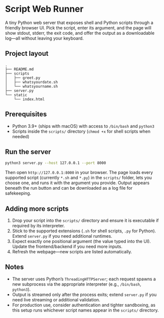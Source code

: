 # Script Web Runner

A tiny Python web server that exposes shell and Python scripts through a friendly browser UI. Pick the script, enter its argument, and the page will show stdout, stderr, the exit code, and offer the output as a downloadable log—all without leaving your keyboard.

## Project layout

```
.
├── README.md
├── scripts
│   ├── greet.py
│   ├── whatsyourdate.sh
│   └── whatsyourname.sh
├── server.py
└── static
    └── index.html
```

## Prerequisites
- Python 3.9+ (ships with macOS) with access to `/bin/bash` and `python3`
- Scripts inside the `scripts/` directory (`chmod +x` for shell scripts when needed)

## Run the server

```bash
python3 server.py --host 127.0.0.1 --port 8000
```

Then open `http://127.0.0.1:8000` in your browser. The page loads every supported script (currently `*.sh` and `*.py`) in the `scripts/` folder, lets you choose one, and runs it with the argument you provide. Output appears beneath the run button and can be downloaded as a log file for safekeeping.

## Adding more scripts
1. Drop your script into the `scripts/` directory and ensure it is executable if required by its interpreter.
2. Stick to the supported extensions (`.sh` for shell scripts, `.py` for Python). Extend `server.py` if you need additional runtimes.
3. Expect exactly one positional argument (the value typed into the UI). Update the frontend/backend if you need more inputs.
4. Refresh the webpage—new scripts are listed automatically.

## Notes
- The server uses Python’s `ThreadingHTTPServer`; each request spawns a new subprocess via the appropriate interpreter (e.g., `/bin/bash`, `python3`).
- Output is streamed only after the process exits; extend `server.py` if you need live streaming or additional validation.
- For production use, consider authentication and tighter sandboxing, as this setup runs whichever script names appear in the `scripts/` directory.
